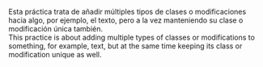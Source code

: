 Esta práctica trata de añadir múltiples tipos de clases o modificaciones hacia algo, por ejemplo, el texto, pero a la vez manteniendo su clase o modificación única también.<br>
This practice is about adding multiple types of classes or modifications to something, for example, text, but at the same time keeping its class or modification unique as well.